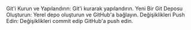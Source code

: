 Git'i Kurun ve Yapılandırın: Git'i kurarak yapılandırın.
Yeni Bir Git Deposu Oluşturun: Yerel depo oluşturun ve GitHub'a bağlayın.
Değişiklikleri Push Edin: Değişiklikleri commit edip GitHub'a push edin.
